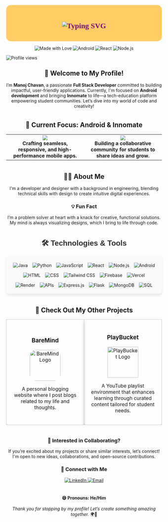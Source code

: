 <div align="center" style="padding: 20px; border-radius: 15px; background-color: #ffcc66;">
  <h1 style="font-family: 'Yusei Magic', cursive; font-size: 24px; color: #800080; font-weight: bold;">
    <img src="https://readme-typing-svg.demolab.com?font=Yusei+Magic&size=24&duration=2800&pause=800&color=800080&center=true&vCenter=true&width=460&lines=Hello%2C+I'm+Manoj+Chavan;Full+Stack+Developer;Innomate+come+soon" alt="Typing SVG" />
  </h1>
</div>

<!-- Add this link in the <head> section of your HTML to import the font -->
<link rel="preconnect" href="https://fonts.googleapis.com">
<link rel="preconnect" href="https://fonts.gstatic.com" crossorigin>
<link href="https://fonts.googleapis.com/css2?family=Yusei+Magic&display=swap" rel="stylesheet">

<p align="center">
  <img src="https://img.shields.io/badge/Made_with-❤️-red" alt="Made with Love" />
  <img src="https://img.shields.io/badge/Android-Java-3DDC84?logo=android&logoColor=white" alt="Android" />
  <img src="https://img.shields.io/badge/React-JS-61DAFB?logo=react&logoColor=white" alt="React" />
  <img src="https://img.shields.io/badge/Node.js-JS-339933?logo=node.js&logoColor=white" alt="Node.js" />
  
</p>



<img src="https://komarev.com/ghpvc/?username=manoj-chavan-13&label=Profile%20views&color=blueviolet&style=for-the-badge" alt="Profile views" align="center" />
<div align="center">
  <h2>👋 Welcome to My Profile! </h2>
  <p>
    I’m <strong>Manoj Chavan</strong>, a passionate <strong>Full Stack Developer</strong> committed to building impactful, user-friendly applications. 
    Currently, I'm focused on <strong>Android development</strong> and bringing <strong>Innomate</strong> to life—a tech-education platform empowering student communities. 
    Let’s dive into my world of code and creativity!
  </p>
</div>



<h2 align="center" style="margin-top: 40px;">🌱 Current Focus: Android & Innomate</h2>

<table align="center" style="width:100%; border: none;">
  <tr>
    <td align="center" width="50%">
      <img src="https://img.shields.io/badge/Android%20Development-Java%20%7C%20Kotlin-3DDC84?style=for-the-badge&logo=android&logoColor=white" />
      <br><strong>Crafting seamless, responsive, and high-performance mobile apps.</strong>
    </td>
    <td align="center" width="50%">
      <img src="https://img.shields.io/badge/Innomate-Tech%20Community%20Platform-blue?style=for-the-badge" />
      <br><strong>Building a collaborative community for students to share ideas and grow.</strong>
    </td>
  </tr>
</table>



<div align="center" style="margin-top: 40px;">
  <h2>👨‍💻 About Me</h2>
  <p>
    I'm a developer and designer with a background in engineering, blending technical skills with design to create intuitive digital experiences.
  </p>

  <h3>💡 Fun Fact</h3>
  <p>
    I’m a problem solver at heart with a knack for creative, functional solutions. My mind is always visualizing designs, which I bring to life through code.
  </p>
</div>

<h2 align="center" style="margin-top: 40px; font-family: 'Arial', sans-serif; color: #333; font-size: 24px; font-weight: bold; text-shadow: 1px 1px 2px rgba(0, 0, 0, 0.1);">🛠️ Technologies & Tools</h2>

<div style="display: flex; flex-wrap: wrap; justify-content: center; gap: 15px; padding: 20px; background-color: #f9f9f9; border-radius: 10px; box-shadow: 0 4px 8px rgba(0, 0, 0, 0.1);">
  <img src="https://img.shields.io/badge/Java-ED8B00?style=for-the-badge&logo=java&logoColor=white" alt="Java" style="transition: transform 0.3s;" onmouseover="this.style.transform='scale(1.1)'" onmouseout="this.style.transform='scale(1)'"/>
  <img src="https://img.shields.io/badge/Python-3776AB?style=for-the-badge&logo=python&logoColor=white" alt="Python" style="transition: transform 0.3s;" onmouseover="this.style.transform='scale(1.1)'" onmouseout="this.style.transform='scale(1)'"/>
  <img src="https://img.shields.io/badge/JavaScript-F7DF1E?style=for-the-badge&logo=javascript&logoColor=black" alt="JavaScript" style="transition: transform 0.3s;" onmouseover="this.style.transform='scale(1.1)'" onmouseout="this.style.transform='scale(1)'"/>
  <img src="https://img.shields.io/badge/React-JS-61DAFB?style=for-the-badge&logo=react&logoColor=white" alt="React" style="transition: transform 0.3s;" onmouseover="this.style.transform='scale(1.1)'" onmouseout="this.style.transform='scale(1)'"/>
  <img src="https://img.shields.io/badge/Node.js-JS-339933?style=for-the-badge&logo=node.js&logoColor=white" alt="Node.js" style="transition: transform 0.3s;" onmouseover="this.style.transform='scale(1.1)'" onmouseout="this.style.transform='scale(1)'"/>
  <img src="https://img.shields.io/badge/Android-Java-3DDC84?style=for-the-badge&logo=android&logoColor=white" alt="Android" style="transition: transform 0.3s;" onmouseover="this.style.transform='scale(1.1)'" onmouseout="this.style.transform='scale(1)'"/>
  <img src="https://img.shields.io/badge/HTML-E34F26?style=for-the-badge&logo=html5&logoColor=white" alt="HTML" style="transition: transform 0.3s;" onmouseover="this.style.transform='scale(1.1)'" onmouseout="this.style.transform='scale(1)'"/>
  <img src="https://img.shields.io/badge/CSS-1572B6?style=for-the-badge&logo=css3&logoColor=white" alt="CSS" style="transition: transform 0.3s;" onmouseover="this.style.transform='scale(1.1)'" onmouseout="this.style.transform='scale(1)'"/>
  <img src="https://img.shields.io/badge/Tailwind%20CSS-06B6D4?style=for-the-badge&logo=tailwind-css&logoColor=white" alt="Tailwind CSS" style="transition: transform 0.3s;" onmouseover="this.style.transform='scale(1.1)'" onmouseout="this.style.transform='scale(1)'"/>
  <img src="https://img.shields.io/badge/Firebase-FFCA28?style=for-the-badge&logo=firebase&logoColor=black" alt="Firebase" style="transition: transform 0.3s;" onmouseover="this.style.transform='scale(1.1)'" onmouseout="this.style.transform='scale(1)'"/>
  <img src="https://img.shields.io/badge/Vercel-000000?style=for-the-badge&logo=vercel&logoColor=white" alt="Vercel" style="transition: transform 0.3s;" onmouseover="this.style.transform='scale(1.1)'" onmouseout="this.style.transform='scale(1)'"/>
  <img src="https://img.shields.io/badge/Render-00BFFF?style=for-the-badge&logo=render&logoColor=white" alt="Render" style="transition: transform 0.3s;" onmouseover="this.style.transform='scale(1.1)'" onmouseout="this.style.transform='scale(1)'"/>
  <img src="https://img.shields.io/badge/APIs-3DDC84?style=for-the-badge&logo=api&logoColor=white" alt="APIs" style="transition: transform 0.3s;" onmouseover="this.style.transform='scale(1.1)'" onmouseout="this.style.transform='scale(1)'"/>
  <img src="https://img.shields.io/badge/Express.js-404D59?style=for-the-badge&logo=express&logoColor=white" alt="Express.js" style="transition: transform 0.3s;" onmouseover="this.style.transform='scale(1.1)'" onmouseout="this.style.transform='scale(1)'"/>
  <img src="https://img.shields.io/badge/Flask-000000?style=for-the-badge&logo=flask&logoColor=white" alt="Flask" style="transition: transform 0.3s;" onmouseover="this.style.transform='scale(1.1)'" onmouseout="this.style.transform='scale(1)'"/>
  <img src="https://img.shields.io/badge/MongoDB-47A248?style=for-the-badge&logo=mongodb&logoColor=white" alt="MongoDB" style="transition: transform 0.3s;" onmouseover="this.style.transform='scale(1.1)'" onmouseout="this.style.transform='scale(1)'"/>
  <img src="https://img.shields.io/badge/SQL-003B57?style=for-the-badge&logo=mysql&logoColor=white" alt="SQL" style="transition: transform 0.3s;" onmouseover="this.style.transform='scale(1.1)'" onmouseout="this.style.transform='scale(1)'"/>
</div>


<h2 align="center" style="margin-top: 40px;">🌟 Check Out My Other Projects</h2>

<table align="center" style="width: 100%; border-collapse: collapse;">
  <tr>
    <td align="center" style="border: 1px solid #ccc; border-radius: 8px; padding: 20px; width: 50%; text-align: center; box-shadow: 0 4px 8px rgba(0, 0, 0, 0.2);">
      <h3>BareMind</h3>
      <a href="https://baremind.fun" target="_blank">
        <img src="https://baremind.fun/logo.jpeg" alt="BareMind Logo" style="width: 100px; height: auto; border-radius: 20px;" />
      </a>
      <p>
         A personal blogging website where I post blogs related to my life and thoughts.
      </p>
    </td>
    <td align="center" style="border: 1px solid #ccc; border-radius: 8px; padding: 20px; width: 50%; text-align: center; box-shadow: 0 4px 8px rgba(0, 0, 0, 0.2);">
      <h3>PlayBucket</h3>
      <a href="https://playbucket.baremind.fun" target="_blank">
        <img src="https://playbucket.baremind.fun/logo.png" alt="PlayBucket Logo" style="width: 100px; height: auto;" />
      </a>
      <p>
        A YouTube playlist environment that enhances learning through curated content tailored for student needs.
      </p>
    </td>
  </tr>
</table>



<h3 align="center" style="margin-top: 40px;">🤝 Interested in Collaborating?</h3>
<p align="center">If you’re excited about my projects or share similar interests, let’s connect! I'm open to new ideas, collaborations, and open-source contributions.</p>

<h3 align="center">💬 Connect with Me</h3>
<p align="center">
  <a href="https://www.linkedin.com/in/manojchavan1311" target="_blank">
    <img src="https://img.shields.io/badge/LinkedIn-0077B5?logo=linkedin&logoColor=white" alt="LinkedIn" />
  </a>
  <a href="mailto:hello@minta.in" target="_blank">
    <img src="https://img.shields.io/badge/Email-hello%40minta.in-D14836?logo=gmail&logoColor=white" alt="Email" />
  </a>
</p>


<h4 align="center" style="margin-top: 40px;">😄 Pronouns: He/Him</h4>

<p align="center">
  <em>Thank you for stopping by my profile! Let’s create something amazing together.</em> 🌍🚀
</p>

